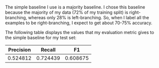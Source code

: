 The simple baseline I use is a majority baseline. I chose this baseline because the majority of my data (72% of my training split) is right-branching, whereas only 28% is left-branching. So, when I label all the examples to be right-branching, I expect to get about 70-75% accuracy.

The following table displays the values that my evaluation metric gives to the simple baseline for my test set:


| Precision | Recall   | F1       |
|-----------|----------|----------|
| 0.524812  | 0.724439 | 0.608675 |
